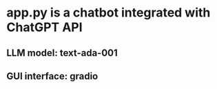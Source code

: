 # app.py is a chatbot integrated with ChatGPT API
## LLM model: text-ada-001
## GUI interface: gradio
